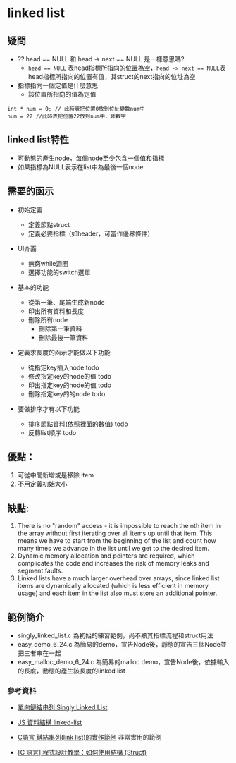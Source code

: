 # linked list

## 疑問
* ?? head == NULL 和 head -> next == NULL 是一樣意思嗎?
    * `head == NULL` 表head指標所指向的位置為空，`head -> next == NULL`表head指標所指向的位置有值，其struct的next指向的位址為空
* 指標指向一個定值是什麼意思
    * 該位置所指向的值為定值
```
int * num = 0; // 此時表把位置0放到位址變數num中
num = 22 //此時表把位置22放到num中，非數字
```

## linked list特性
* 可動態的產生node，每個node至少包含一個值和指標
* 如果指標為NULL表示在list中為最後一個node


## 需要的函示

* 初始定義
    * 定義節點struct
    * 定義必要指標（如header，可當作邊界條件）
* UI介面
    * 無窮while迴圈
    * 選擇功能的switch選單

* 基本的功能
    * 從第一筆、尾端生成新node
    * 印出所有資料和長度
    * 刪除所有node
		* 刪除第一筆資料
		* 刪除最後一筆資料

* 定義求長度的函示才能做以下功能
   * 從指定key插入node todo
   * 修改指定key的node的值 todo
   * 印出指定key的node的值 todo
   * 刪除指定key的的node todo

* 要做排序才有以下功能
    * 排序節點資料(依照裡面的數值) todo
    * 反轉list順序 todo



## 優點：
1. 可從中間新增或是移除 item
2. 不用定義初始大小

## 缺點:
1. There is no "random" access - it is impossible to reach the nth item in the array without first iterating over all items up until that item. This means we have to start from the beginning of the list and count how many times we advance in the list until we get to the desired item.
2. Dynamic memory allocation and pointers are required, which complicates the code and increases the risk of memory leaks and segment faults.
3. Linked lists have a much larger overhead over arrays, since linked list items are dynamically allocated (which is less efficient in memory usage) and each item in the list also must store an additional pointer.

## 範例簡介
* singly_linked_list.c 為初始的練習範例，尚不熟其指標流程和struct用法
* easy_demo_6_24.c 為簡易的demo，宣告Node後，靜態的宣告三個Node並把三者串在一起
* easy_malloc_demo_6_24.c 為簡易的malloc demo，宣告Node後，依據輸入的長度，動態的產生該長度的linked list

### 參考資料
* [單向鏈結串列 Singly Linked List](https://hackersir.gitbooks.io/c/content/Ch11/02_Singly_Linked_List_forC.html)
* [JS 資料結構 linked-list](https://medium.com/@nicehorse06/javascript-algorithms-linked-list-b0f80e49a5c6)
* [C語言 鏈結串列(link list)的實作範例](https://lakesd6531.pixnet.net/blog/post/329288496-c%E8%AA%9E%E8%A8%80-%E9%8F%88%E7%B5%90%E4%B8%B2%E5%88%97(link-list)%E7%9A%84%E5%AF%A6%E4%BD%9C%E7%AF%84%E4%BE%8B) 非常實用的範例

* [[C 語言] 程式設計教學：如何使用結構 (Struct)](https://michaelchen.tech/c-prog/struct/)